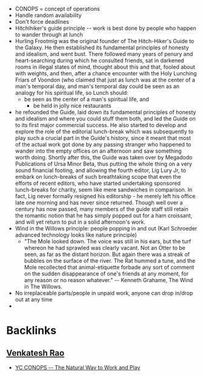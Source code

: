 - CONOPS = concept of operations
- Handle random availability
- Don't force deadlines
- Hitchihiker's guide principle -- work is best done by people who happen to wander through at lunch
- Hurling Frootmig was the original founder of The Hitch-Hiker's Guide to the Galaxy. He then established its fundamental principles of honesty and idealism, and went bust. There followed many years of penury and heart-searching during which he consulted friends, sat in darkened rooms in illegal states of mind, thought about this and that, fooled about with weights, and then, after a chance encounter with the Holy Lunching Friars of Voondon (who claimed that just as lunch was at the center of a man's temporal day, and man's temporal day could be seen as an analogy for his spiritual life, so Lunch should: 
    - be seen as the center of a man's spiritual life, and
        - be held in jolly nice restaurants
- he refounded the Guide, laid down its fundamental principles of honesty and idealism and where you could stuff them both, and led the Guide on to its first major commercial success. He also started to develop and explore the role of the editorial lunch-break which was subsequently to play such a crucial part in the Guide's history, since it meant that most of the actual work got done by any passing stranger who happened to wander into the empty offices on an afternoon and saw something worth doing. Shortly after this, the Guide was taken over by Megadodo Publications of Ursa Minor Beta, thus putting the whole thing on a very sound financial footing, and allowing the fourth editor, Lig Lury Jr, to embark on lunch-breaks of such breathtaking scope that even the efforts of recent editors, who have started undertaking sponsored lunch-breaks for charity, seem like mere sandwiches in comparison. In fact, Lig never formally resigned his editorship - he merely left his office late one morning and has never since returned. Though well over a century has now passed, many members of the guide staff still retain the romantic notion that he has simply popped out for a ham croissant, and will yet return to put in a solid afternoon's work.
- Wind in the Willows principle: people popping in and out (Karl Schroeder advanced technology looks like nature principle)
    - "The Mole looked down. The voice was still in his ears, but the turf whereon he had sprawled was clearly vacant. Not an Otter to be seen, as far as the distant horizon. But again there was a streak of bubbles on the surface of the river. The Rat hummed a tune, and the Mole recollected that animal-etiquette forbade any sort of comment on the sudden disappearance of one's friends at any moment, for any reason or no reason whatever." -- Kenneth Grahame, The Wind in The Willows.
- No irreplaceable parts/people in unpaid work, anyone can drop in/drop out at any time
- 

# Backlinks
## [Venkatesh Rao](<Venkatesh Rao.md>)
- [YC CONOPS -- The Natural Way to Work and Play](<YC CONOPS -- The Natural Way to Work and Play.md>)

